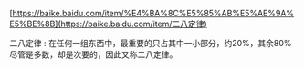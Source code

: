  [https://baike.baidu.com/item/%E4%BA%8C%E5%85%AB%E5%AE%9A%E5%BE%8B](https://baike.baidu.com/item/二八定律) 

 二八定律 : 在任何一组东西中，最重要的只占其中一小部分，约20%，其余80%尽管是多数，却是次要的，因此又称二八定律。 